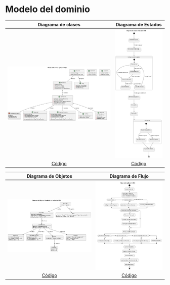 # Modelo del dominio

|                 Diagrama de clases                 |                 Diagrama de Estados                  |
| :------------------------------------------------: | :--------------------------------------------------: |
| ![Clases](/imagenes/modelosUML/diagramaClases.svg) | ![Estados](/imagenes/modelosUML/diagramaEstados.svg) |
|      [Código](/modelosUML/modeloDomino.puml)       |      [Código](/modelosUML/diagramaEstados.puml)      |

|                 Diagrama de Objetos                 |                 Diagrama de Flujo                  |
| :-------------------------------------------------: | :------------------------------------------------: |
| ![Clases](/imagenes/modelosUML/diagramaObjetos.svg) | ![Estados](/imagenes/modelosUML/diagramaFlujo.svg) |
|     [Código](/modelosUML/diagramaObjetos.puml)      |      [Código](/modelosUML/diagramaFlujo.puml)      |
